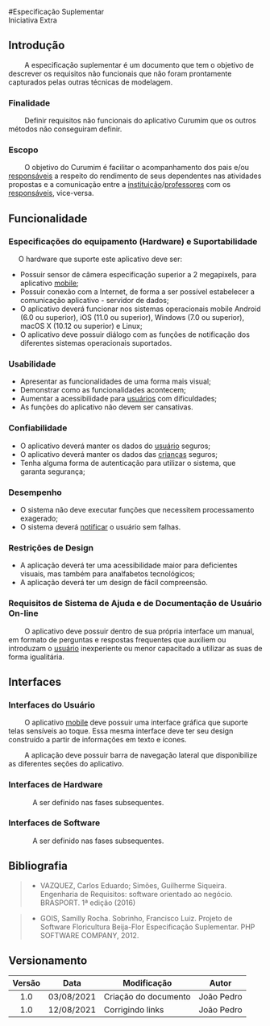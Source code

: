 #Especificação Suplementar <br> <span class="rotulo-extra">Iniciativa Extra</span>

## Introdução

&emsp;&emsp;
A especificação suplementar é um documento que tem o objetivo de descrever os requisitos não funcionais que não foram prontamente capturados pelas outras técnicas de modelagem.

### Finalidade

&emsp;&emsp;
Definir requisitos não funcionais do aplicativo Curumim que os outros métodos não conseguiram definir.

### Escopo

&emsp;&emsp;
O objetivo do Curumim é facilitar o acompanhamento dos pais e/ou [responsáveis](../../requisitos/modelagem/lexicos/#lexico-responsavel) a respeito do rendimento de seus dependentes nas atividades propostas e a comunicação entre a [instituição](../../requisitos/modelagem/lexicos/#lexico-instituicao)/[professores](../../requisitos/modelagem/lexicos/#lexico-professor) com os [responsáveis](../../requisitos/modelagem/lexicos/#lexico-responsavel), vice-versa.

## Funcionalidade

### Especificações do equipamento (Hardware) e Suportabilidade

<p style="text-indent: 20px; text-align: justify">
O hardware que suporte este aplicativo deve ser: </p>
</p>

- Possuir sensor de câmera especificação superior a 2 megapixels, para aplicativo [mobile](../../requisitos/modelagem/lexicos/#lexico-mobile);
- Possuir conexão com a Internet, de forma a ser possível estabelecer a comunicação aplicativo - servidor de dados;
- O aplicativo deverá funcionar nos sistemas operacionais mobile Android (6.0 ou superior), iOS (11.0 ou superior), Windows (7.0 ou superior), macOS X (10.12 ou superior) e Linux;
- O aplicativo deve possuir diálogo com as funções de notificação dos diferentes sistemas operacionais suportados.

### Usabilidade

- Apresentar as funcionalidades de uma forma mais visual;
- Demonstrar como as funcionalidades acontecem;
- Aumentar a acessibilidade para [usuários](../../requisitos/modelagem/lexicos/#lexico-usuario) com dificuldades;
- As funções do aplicativo não devem ser cansativas.

### Confiabilidade

- O aplicativo deverá manter os dados do [usuário](../../requisitos/modelagem/lexicos/#lexico-usuario) seguros;
- O aplicativo deverá manter os dados das [crianças](../../requisitos/modelagem/lexicos/#lexico-crianca) seguros;
- Tenha alguma forma de autenticação para utilizar o sistema, que garanta segurança;

### Desempenho

- O sistema não deve executar funções que necessitem processamento exagerado;
- O sistema deverá [notificar](../../requisitos/modelagem/lexicos/#lexico-notificar) o usuário sem falhas.

### Restrições de Design

- A aplicação deverá ter uma acessibilidade maior para deficientes visuais, mas também para analfabetos tecnológicos;
- A aplicação deverá ter um design de fácil compreensão.

### Requisitos de Sistema de Ajuda e de Documentação de Usuário On-line

&emsp;&emsp;
O aplicativo deve possuir dentro de sua própria interface um manual, em formato de perguntas e respostas frequentes que auxiliem ou introduzam o [usuário](../../requisitos/modelagem/lexicos/#lexico-usuario) inexperiente ou menor capacitado a utilizar as suas de forma igualitária.


## Interfaces

### Interfaces do Usuário

&emsp;&emsp;
O aplicativo [mobile](../../requisitos/modelagem/lexicos/#lexico-mobile) deve possuir uma interface gráfica que suporte telas sensíveis ao toque. Essa mesma interface deve ter seu design construído a partir de informações em texto e ícones.

&emsp;&emsp;
A aplicação deve possuir barra de navegação lateral que disponibilize as diferentes seções do aplicativo.

### Interfaces de Hardware

<p style="text-indent: 20px; text-align: justify">
&emsp;&emsp;A ser definido nas fases subsequentes.
</p>


### Interfaces de Software

<p style="text-indent: 20px; text-align: justify">
&emsp;&emsp;A ser definido nas fases subsequentes.
</p>

## Bibliografia

> - VAZQUEZ, Carlos Eduardo; Simões, Guilherme Siqueira. Engenharia de Requisitos: software orientado ao negócio. BRASPORT. 1ª edição (2016)

> - GOIS, Samilly Rocha. Sobrinho, Francisco Luiz. Projeto de Software Floricultura Beija-Flor Especificação Suplementar. PHP SOFTWARE COMPANY, 2012.

## Versionamento
| Versão | Data | Modificação | Autor |
|:-:|--|--|--|
|1.0|03/08/2021| Criação do documento | João Pedro |
|1.0|12/08/2021| Corrigindo links | João Pedro |
